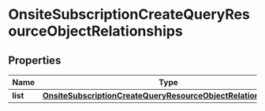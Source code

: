 
# OnsiteSubscriptionCreateQueryResourceObjectRelationships

## Properties
| Name | Type | Description | Notes |
| ------------ | ------------- | ------------- | ------------- |
| **list** | [**OnsiteSubscriptionCreateQueryResourceObjectRelationshipsList**](OnsiteSubscriptionCreateQueryResourceObjectRelationshipsList.md) |  |  [optional] |



